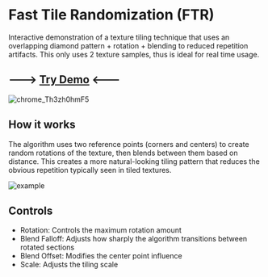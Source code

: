 # Fast Tile Randomization (FTR)


Interactive demonstration of a texture tiling technique that uses an overlapping diamond pattern + rotation + blending to reduced repetition artifacts. This only uses 2 texture samples, thus is ideal for real time usage.

## ---> [Try Demo](https://otdavies.github.io/FastTileRandomization/) <---

![chrome_Th3zh0hmF5](https://github.com/user-attachments/assets/03bda29e-e974-4295-a8ba-60bae50437ba)


## How it works
The algorithm uses two reference points (corners and centers) to create random rotations of the texture, then blends between them based on distance. This creates a more natural-looking tiling pattern that reduces the obvious repetition typically seen in tiled textures.

![example](https://github.com/user-attachments/assets/d463cfaa-2bfc-43c7-937d-1fe3a5e87bd0)

## Controls
- Rotation: Controls the maximum rotation amount
- Blend Falloff: Adjusts how sharply the algorithm transitions between rotated sections
- Blend Offset: Modifies the center point influence
- Scale: Adjusts the tiling scale
